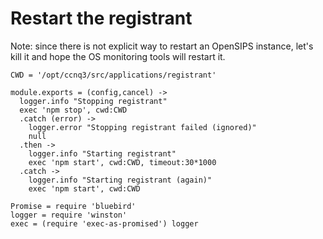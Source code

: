 Restart the registrant
======================

Note: since there is not explicit way to restart an OpenSIPS instance, let's kill it and hope the OS monitoring tools will restart it.

    CWD = '/opt/ccnq3/src/applications/registrant'

    module.exports = (config,cancel) ->
      logger.info "Stopping registrant"
      exec 'npm stop', cwd:CWD
      .catch (error) ->
        logger.error "Stopping registrant failed (ignored)"
        null
      .then ->
        logger.info "Starting registrant"
        exec 'npm start', cwd:CWD, timeout:30*1000
      .catch ->
        logger.info "Starting registrant (again)"
        exec 'npm start', cwd:CWD

    Promise = require 'bluebird'
    logger = require 'winston'
    exec = (require 'exec-as-promised') logger
